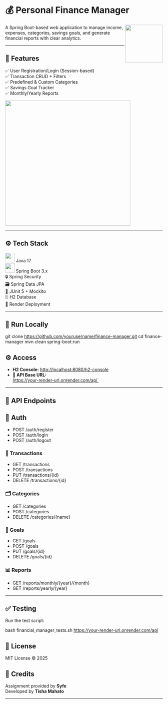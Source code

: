 # 💰 Personal Finance Manager

<img src="https://cdn-icons-png.flaticon.com/512/4299/4299956.png" width="120" align="right"/>

A Spring Boot-based web application to manage income, expenses, categories, savings goals, and generate financial reports with clear analytics.

---

## 🚀 Features

✅ User Registration/Login (Session-based)  
✅ Transaction CRUD + Filters  
✅ Predefined & Custom Categories  
✅ Savings Goal Tracker  
✅ Monthly/Yearly Reports  

<img src="https://cdn-icons-png.flaticon.com/512/3523/3523887.png" width="400"/>

---

## ⚙️ Tech Stack

<img src="https://cdn-icons-png.flaticon.com/512/226/226777.png" width="30"/> Java 17  
<img src="https://spring.io/images/projects/spring-boot-7f2e24fb962501672cc91ccd285ed2ba.svg" width="30"/> Spring Boot 3.x  
🔒 Spring Security  
🗃️ Spring Data JPA  
🧪 JUnit 5 + Mockito  
🗄️ H2 Database  
🚀 Render Deployment  

---

## 🧪 Run Locally


git clone https://github.com/yourusername/finance-manager.git
cd finance-manager
mvn clean spring-boot:run

## ⚙️ Access

- **H2 Console:** [http://localhost:8080/h2-console](http://localhost:8080/h2-console)  
- **🔐 API Base URL:**  
  https://your-render-url.onrender.com/api`

---

## 📄 API Endpoints

## 🔐 Auth

- POST /auth/register
- POST /auth/login
- POST /auth/logout

### 💸 Transactions

- GET /transactions
- POST /transactions
- PUT /transactions/{id}
- DELETE /transactions/{id}

### 🗂️ Categories

- GET /categories
- POST /categories
- DELETE /categories/{name}

### 🎯 Goals

- GET /goals
- POST /goals
- PUT /goals/{id}
- DELETE /goals/{id}

### 📊 Reports

- GET /reports/monthly/{year}/{month}
- GET /reports/yearly/{year}

---

## ✅ Testing

Run the test script:


bash financial_manager_tests.sh https://your-render-url.onrender.com/api

## 📝 License
MIT License © 2025

## 🙏 Credits
Assignment provided by **Syfe**  
Developed by **Tisha Mahato**

---

